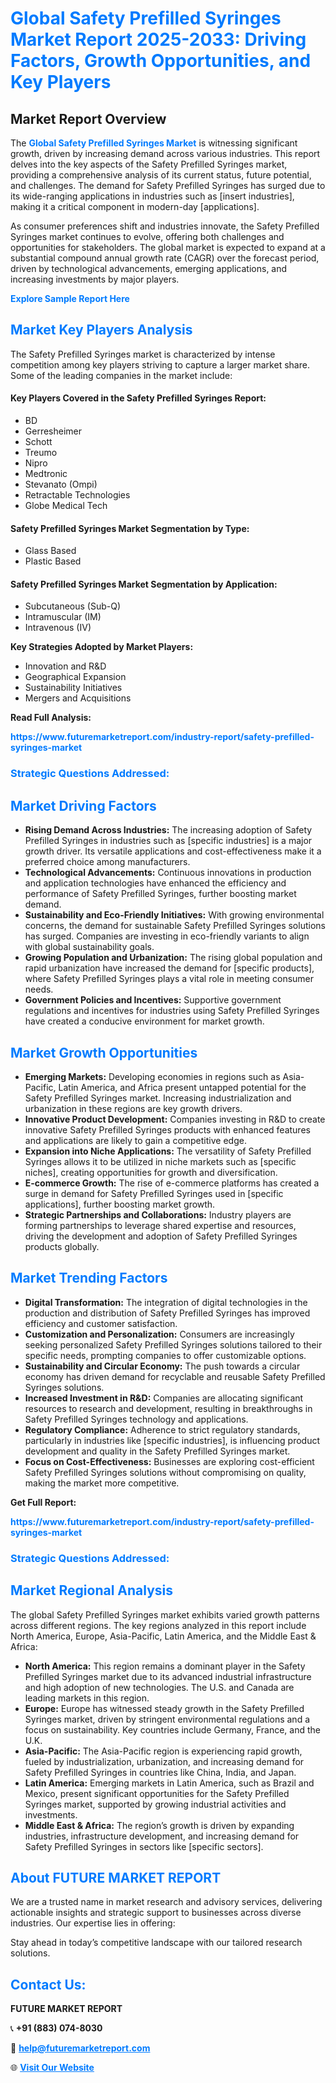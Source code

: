 <h1 style="color: #007BFF;">Global Safety Prefilled Syringes Market Report 2025-2033: Driving Factors, Growth Opportunities, and Key Players</h1>

<section id="overview">
<h2>Market Report Overview</h2>
<p>The <a href="https://www.futuremarketreport.com/industry-report/safety-prefilled-syringes-market" style="color: #007BFF; text-decoration: none;"><strong>Global Safety Prefilled Syringes Market</strong></a> is witnessing significant growth, driven by increasing demand across various industries. This report delves into the key aspects of the Safety Prefilled Syringes market, providing a comprehensive analysis of its current status, future potential, and challenges. The demand for Safety Prefilled Syringes has surged due to its wide-ranging applications in industries such as [insert industries], making it a critical component in modern-day [applications].</p>
<p>As consumer preferences shift and industries innovate, the Safety Prefilled Syringes market continues to evolve, offering both challenges and opportunities for stakeholders. The global market is expected to expand at a substantial compound annual growth rate (CAGR) over the forecast period, driven by technological advancements, emerging applications, and increasing investments by major players.</p>
</section>

<section id="overview">
<p><a href="https://www.futuremarketreport.com/request-sample/reportId=53316" style="color: #007BFF; text-decoration: none;"><strong>Explore Sample Report Here</strong></a></p>
</section>

<section id="key-players">
<h2 style="color: #007BFF;">Market Key Players Analysis</h2>
<p>The Safety Prefilled Syringes market is characterized by intense competition among key players striving to capture a larger market share. Some of the leading companies in the market include:</p>
<h4>Key Players Covered in the Safety Prefilled Syringes Report:</h4>
<ul><li>BD</li><li>Gerresheimer</li><li>Schott</li><li>Treumo</li><li>Nipro</li><li>Medtronic</li><li>Stevanato (Ompi)</li><li>Retractable Technologies</li><li>Globe Medical Tech</li></ul>
<h4>Safety Prefilled Syringes Market Segmentation by Type:</h4>
<ul><li>Glass Based</li><li>Plastic Based</li></ul>

<h4>Safety Prefilled Syringes Market Segmentation by Application:</h4>
<ul><li>Subcutaneous (Sub-Q)</li><li>Intramuscular (IM)</li><li>Intravenous (IV)</li></ul>
<p><strong>Key Strategies Adopted by Market Players:</strong></p>
<ul>
<li>Innovation and R&D</li>
<li>Geographical Expansion</li>
<li>Sustainability Initiatives</li>
<li>Mergers and Acquisitions</li>
</ul>
</section>

<section>
<p><strong>Read Full Analysis: </strong></p><a href="https://www.futuremarketreport.com/industry-report/safety-prefilled-syringes-market" style="color: #007BFF; text-decoration: none;"><strong>https://www.futuremarketreport.com/industry-report/safety-prefilled-syringes-market</strong></a>
<h3 style="color: #007BFF;">Strategic Questions Addressed:</h3>
</section>

<section id="driving-factors">
<h2 style="color: #007BFF;">Market Driving Factors</h2>
<ul>
<li><strong>Rising Demand Across Industries:</strong> The increasing adoption of Safety Prefilled Syringes in industries such as [specific industries] is a major growth driver. Its versatile applications and cost-effectiveness make it a preferred choice among manufacturers.</li>
<li><strong>Technological Advancements:</strong> Continuous innovations in production and application technologies have enhanced the efficiency and performance of Safety Prefilled Syringes, further boosting market demand.</li>
<li><strong>Sustainability and Eco-Friendly Initiatives:</strong> With growing environmental concerns, the demand for sustainable Safety Prefilled Syringes solutions has surged. Companies are investing in eco-friendly variants to align with global sustainability goals.</li>
<li><strong>Growing Population and Urbanization:</strong> The rising global population and rapid urbanization have increased the demand for [specific products], where Safety Prefilled Syringes plays a vital role in meeting consumer needs.</li>
<li><strong>Government Policies and Incentives:</strong> Supportive government regulations and incentives for industries using Safety Prefilled Syringes have created a conducive environment for market growth.</li>
</ul>
</section>

<section id="growth-opportunities">
<h2 style="color: #007BFF;">Market Growth Opportunities</h2>
<ul>
<li><strong>Emerging Markets:</strong> Developing economies in regions such as Asia-Pacific, Latin America, and Africa present untapped potential for the Safety Prefilled Syringes market. Increasing industrialization and urbanization in these regions are key growth drivers.</li>
<li><strong>Innovative Product Development:</strong> Companies investing in R&D to create innovative Safety Prefilled Syringes products with enhanced features and applications are likely to gain a competitive edge.</li>
<li><strong>Expansion into Niche Applications:</strong> The versatility of Safety Prefilled Syringes allows it to be utilized in niche markets such as [specific niches], creating opportunities for growth and diversification.</li>
<li><strong>E-commerce Growth:</strong> The rise of e-commerce platforms has created a surge in demand for Safety Prefilled Syringes used in [specific applications], further boosting market growth.</li>
<li><strong>Strategic Partnerships and Collaborations:</strong> Industry players are forming partnerships to leverage shared expertise and resources, driving the development and adoption of Safety Prefilled Syringes products globally.</li>
</ul>
</section>

<section id="trending-factors">
<h2 style="color: #007BFF;">Market Trending Factors</h2>
<ul>
<li><strong>Digital Transformation:</strong> The integration of digital technologies in the production and distribution of Safety Prefilled Syringes has improved efficiency and customer satisfaction.</li>
<li><strong>Customization and Personalization:</strong> Consumers are increasingly seeking personalized Safety Prefilled Syringes solutions tailored to their specific needs, prompting companies to offer customizable options.</li>
<li><strong>Sustainability and Circular Economy:</strong> The push towards a circular economy has driven demand for recyclable and reusable Safety Prefilled Syringes solutions.</li>
<li><strong>Increased Investment in R&D:</strong> Companies are allocating significant resources to research and development, resulting in breakthroughs in Safety Prefilled Syringes technology and applications.</li>
<li><strong>Regulatory Compliance:</strong> Adherence to strict regulatory standards, particularly in industries like [specific industries], is influencing product development and quality in the Safety Prefilled Syringes market.</li>
<li><strong>Focus on Cost-Effectiveness:</strong> Businesses are exploring cost-efficient Safety Prefilled Syringes solutions without compromising on quality, making the market more competitive.</li>
</ul>
</section>

<section>
<p><strong>Get Full Report: </strong></p><a href="https://www.futuremarketreport.com/industry-report/safety-prefilled-syringes-market" style="color: #007BFF; text-decoration: none;"><strong>https://www.futuremarketreport.com/industry-report/safety-prefilled-syringes-market</strong></a>
<h3 style="color: #007BFF;">Strategic Questions Addressed:</h3>
</section>


<section id="regional-analysis">
<h2 style="color: #007BFF;">Market Regional Analysis</h2>
<p>The global Safety Prefilled Syringes market exhibits varied growth patterns across different regions. The key regions analyzed in this report include North America, Europe, Asia-Pacific, Latin America, and the Middle East & Africa:</p>
<ul>
<li><strong>North America:</strong> This region remains a dominant player in the Safety Prefilled Syringes market due to its advanced industrial infrastructure and high adoption of new technologies. The U.S. and Canada are leading markets in this region.</li>
<li><strong>Europe:</strong> Europe has witnessed steady growth in the Safety Prefilled Syringes market, driven by stringent environmental regulations and a focus on sustainability. Key countries include Germany, France, and the U.K.</li>
<li><strong>Asia-Pacific:</strong> The Asia-Pacific region is experiencing rapid growth, fueled by industrialization, urbanization, and increasing demand for Safety Prefilled Syringes in countries like China, India, and Japan.</li>
<li><strong>Latin America:</strong> Emerging markets in Latin America, such as Brazil and Mexico, present significant opportunities for the Safety Prefilled Syringes market, supported by growing industrial activities and investments.</li>
<li><strong>Middle East & Africa:</strong> The region’s growth is driven by expanding industries, infrastructure development, and increasing demand for Safety Prefilled Syringes in sectors like [specific sectors].</li>
</ul>
</section>

<footer>
<h2 style="color: #007BFF;">About FUTURE MARKET REPORT</h2>
<p>We are a trusted name in market research and advisory services, delivering actionable insights and strategic support to businesses across diverse industries. Our expertise lies in offering:</p>

<p>Stay ahead in today’s competitive landscape with our tailored research solutions.</p>

<h2 style="color: #007BFF;">Contact Us:</h2>
<p><strong>FUTURE MARKET REPORT</strong></p>
<p>📞 <strong>+91 (883) 074-8030</strong></p>
<p>📧 <strong><a href="mailto:help@futuremarketreport.com" style="color: #007BFF;">help@futuremarketreport.com</a></strong></p>
<p>🌐 <strong><a href="https://www.futuremarketreport.com/" style="color: #007BFF;">Visit Our Website</a></strong></p>
</footer>